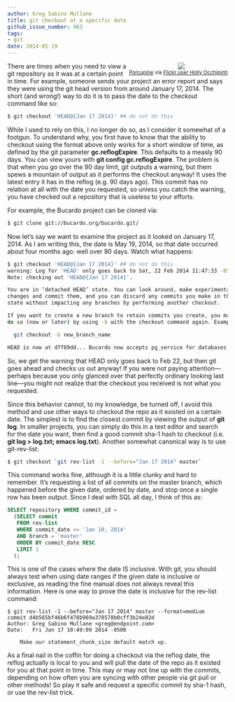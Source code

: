 ```yaml
---
author: Greg Sabino Mullane
title: git checkout at a specific date
github_issue_number: 983
tags:
- git
date: 2014-05-19
---
```


<div class="separator" style="clear: both; float:right; text-align: center;"><a href="/blog/2014/05/git-checkout-at-specific-date/image-0.jpeg" imageanchor="1" style="clear: right; margin-bottom: 1em; margin-left: 1em;"><img border="0" src="/blog/2014/05/git-checkout-at-specific-date/image-0.jpeg"/></a>
<br/><small><a href="https://flic.kr/p/eqKF87">Porcupine</a> via <a href="https://www.flickr.com/photos/pinti1/">Flickr user Holly Occhipinti</a></small></div>

There are times when you need to view a git repository as it was at a certain point in time. For example, someone sends your project an error report and says they were using the git head version from around January 17, 2014. The short (and wrong!) way to do it is to pass the date to the checkout command like so:

```bash
$ git checkout 'HEAD@{Jan 17 2014}' ## do not do this
```

While I used to rely on this, I no longer do so, as I consider it somewhat of a footgun. To understand why, you first have to know that the ability to checkout using the format above only works for a short window of time, as defined by the git parameter **gc.reflogExpire**. This defaults to a measly 90 days. You can view yours with **git config gc.reflogExpire**. The problem is that when you go over the 90 day limit, git outputs a warning, but them spews a mountain of output as it performs the checkout anyway! It uses the latest entry it has in the reflog (e.g. 90 days ago). This commit has no relation at all with the date you requested, so unless you catch the warning, you have checked out a repository that is useless to your efforts.

For example, the Bucardo project can be cloned via:

```bash
$ git clone git://bucardo.org/bucardo.git/
```

Now let’s say we want to examine the project as it looked on January 17, 2014. As I am writing this, the date is May 19, 2014, so that date occurred about four months ago: well over 90 days. Watch what happens:

```bash
$ git checkout 'HEAD@{Jan 17 2014}' ## do not do this
warning: Log for 'HEAD' only goes back to Sat, 22 Feb 2014 11:47:33 -0500.
Note: checking out 'HEAD@{Jan 17 2014}'.

You are in ‘detached HEAD’ state. You can look around, make experimental
changes and commit them, and you can discard any commits you make in this
state without impacting any branches by performing another checkout.

If you want to create a new branch to retain commits you create, you may
do so (now or later) by using -b with the checkout command again. Example:

  git checkout -b new_branch_name

HEAD is now at d7f89dd... Bucardo now accepts pg_service for databases
```

So, we get the warning that HEAD only goes back to Feb 22, but then git goes ahead and checks us out anyway! If you were not paying attention—​perhaps because you only glanced over that perfectly ordinary looking last line—​you might not realize that the checkout you received is not what you requested.

Since this behavior cannot, to my knowledge, be turned off, I avoid this method and use other ways to checkout the repo as it existed on a certain date. The simplest is to find the closest commit by viewing the output of **git log**. In smaller projects, you can simply do this in a text editor and search for the date you want, then find a good commit sha-1 hash to checkout (i.e. **git log > log.txt; emacs log.txt**). Another somewhat canonical way is to use git-rev-list:

```bash
$ git checkout `git rev-list -1 --before="Jan 17 2014" master`
```

This command works fine, although it is a little clunky and hard to remember. It’s requesting a list of all commits on the master branch, which happened before the given date, ordered by date, and stop once a single row has been output. Since I deal with SQL all day, I think of this as:

```sql
SELECT repository WHERE commit_id = 
  (SELECT commit
   FROM rev-list
   WHERE commit_date <= 'Jan 10, 2014'
   AND branch = 'master'
   ORDER BY commit_date DESC
   LIMIT 1
  );
```

This is one of the cases where the date IS inclusive. With git, you should always test when using date ranges if the given date is inclusive or exclusive, as reading the fine manual does not always reveal this information. Here is one way to prove the date is inclusive for the rev-list command:

```plain
$ git rev-list -1 --before="Jan 17 2014" master --format=medium
commit d4b565bf46b6f478b969a378578b0cff3b24e82d
Author: Greg Sabino Mullane <greg@endpoint.com>
Date:   Fri Jan 17 10:49:09 2014 -0500

    Make our statement_chunk_size default match up.
```

As a final nail in the coffin for doing a checkout via the reflog date, the reflog actually is local to you and will pull the date of the repo as it existed for you at that point in time. This may or may not line up with the commits, depending on how often you are syncing with other people via git pull or other methods! So play it safe and request a specific commit by sha-1 hash, or use the rev-list trick.
